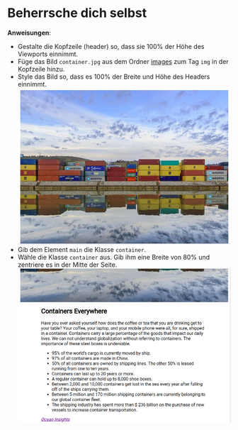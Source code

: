 # Beherrsche dich selbst

**Anweisungen**:
* Gestalte die Kopfzeile (header) so, dass sie 100% der Höhe des Viewports einnimmt.
* Füge das Bild `container.jpg` aus dem Ordner [images](./images/) zum Tag `img` in der Kopfzeile hinzu.
* Style das Bild so, dass es 100% der Breite und Höhe des Headers einnimmt.
![header-mock](/images/header.png)
* Gib dem Element `main` die Klasse `container`.
* Wähle die Klasse `container` aus. Gib ihm eine Breite von 80% und zentriere es in der Mitte der Seite.
![main-mock](/images/main.png)

